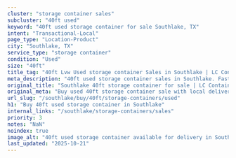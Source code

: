```yaml
---
cluster: "storage container sales"
subcluster: "40ft used"
keyword: "40ft used storage container for sale Southlake, TX"
intent: "Transactional-Local"
page_type: "Location-Product"
city: "Southlake, TX"
service_type: "storage container"
condition: "Used"
size: "40ft"
title_tag: "40ft Lvw Used storage container Sales in Southlake | LC Container"
meta_description: "40ft used storage container sales in Southlake. Fast delivery, competitive pricing. Serving storage containers area. Quote ID: X24. Call (214) 524-4168 for your free quote today."
original_title: "Southlake 40ft storage container for sale | LC Container"
original_meta: "Buy used 40ft storage container sale with local delivery in Southlake, TX. LC Container — local Since 2003. Request a fast quote today."
url_slug: "/southlake/buy/40ft/storage-containers/used"
h1: "Buy 40ft used storage container in Southlake"
internal_links: "/southlake/storage-containers/sales"
priority: 3
notes: "NaN"
noindex: true
image_alt: "40ft used storage container available for delivery in Southlake"
last_updated: "2025-10-21"
---
```


<!-- TODO: Add unique city/inventory copy, images, and internal links here. -->
